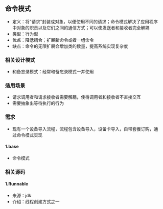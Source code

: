 ## 命令模式
* 定义：将"请求"封装成对象，以便使用不同的请求；命令模式解决了应用程序中对象的职责以及它们之间的通信方式；可以使发送者和接收者完全解耦
* 类型：行为型
* 优点：降低耦合；扩展新命令或者一组命令
* 缺点：命令的无限扩展会增加类的数量，提高系统实现复杂度

### 相关设计模式
* 和备忘录模式：经常和备忘录模式一并使用

### 适用场景
* 请求调用者和请求接收者需要解耦，使得调用者和接收者不直接交互
* 需要抽象出等待执行的行为

### 需求
* 现有一个设备导入流程，流程包含设备导入，设备卡导入，自带套餐订购，通过命令模式实现

#### 1.base
* 命令模式

### 相关源码
#### 1.Runnable
* 来源：jdk
* 介绍：线程创建方式之一

